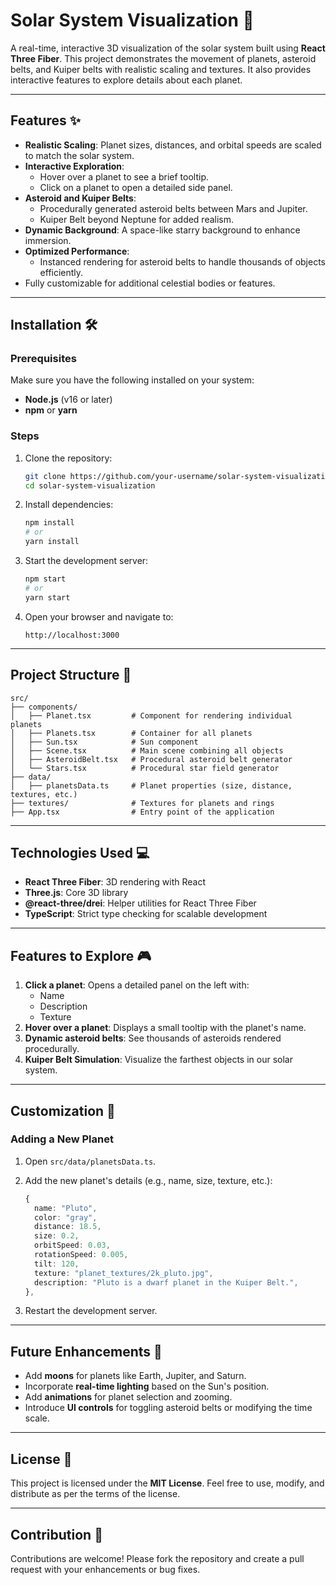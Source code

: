 
# Solar System Visualization 🌌

A real-time, interactive 3D visualization of the solar system built using **React Three Fiber**. This project demonstrates the movement of planets, asteroid belts, and Kuiper belts with realistic scaling and textures. It also provides interactive features to explore details about each planet.

---

## Features ✨

- **Realistic Scaling**: Planet sizes, distances, and orbital speeds are scaled to match the solar system.
- **Interactive Exploration**:
  - Hover over a planet to see a brief tooltip.
  - Click on a planet to open a detailed side panel.
- **Asteroid and Kuiper Belts**:
  - Procedurally generated asteroid belts between Mars and Jupiter.
  - Kuiper Belt beyond Neptune for added realism.
- **Dynamic Background**: A space-like starry background to enhance immersion.
- **Optimized Performance**:
  - Instanced rendering for asteroid belts to handle thousands of objects efficiently.
- Fully customizable for additional celestial bodies or features.

---

## Installation 🛠️

### Prerequisites

Make sure you have the following installed on your system:

- **Node.js** (v16 or later)
- **npm** or **yarn**

### Steps

1. Clone the repository:

   ```bash
   git clone https://github.com/your-username/solar-system-visualization.git
   cd solar-system-visualization
   ```

2. Install dependencies:

   ```bash
   npm install
   # or
   yarn install
   ```

3. Start the development server:

   ```bash
   npm start
   # or
   yarn start
   ```

4. Open your browser and navigate to:

   ```
   http://localhost:3000
   ```

---

## Project Structure 📂

```
src/
├── components/
│   ├── Planet.tsx         # Component for rendering individual planets
│   ├── Planets.tsx        # Container for all planets
│   ├── Sun.tsx            # Sun component
│   ├── Scene.tsx          # Main scene combining all objects
│   ├── AsteroidBelt.tsx   # Procedural asteroid belt generator
│   └── Stars.tsx          # Procedural star field generator
├── data/
│   ├── planetsData.ts     # Planet properties (size, distance, textures, etc.)
├── textures/              # Textures for planets and rings
├── App.tsx                # Entry point of the application
```

---

## Technologies Used 💻

- **React Three Fiber**: 3D rendering with React
- **Three.js**: Core 3D library
- **@react-three/drei**: Helper utilities for React Three Fiber
- **TypeScript**: Strict type checking for scalable development

---

## Features to Explore 🎮

1. **Click a planet**: Opens a detailed panel on the left with:
   - Name
   - Description
   - Texture
2. **Hover over a planet**: Displays a small tooltip with the planet's name.
3. **Dynamic asteroid belts**: See thousands of asteroids rendered procedurally.
4. **Kuiper Belt Simulation**: Visualize the farthest objects in our solar system.

---

## Customization 🔧

### Adding a New Planet

1. Open `src/data/planetsData.ts`.
2. Add the new planet's details (e.g., name, size, texture, etc.):

   ```ts
   {
     name: "Pluto",
     color: "gray",
     distance: 18.5,
     size: 0.2,
     orbitSpeed: 0.03,
     rotationSpeed: 0.005,
     tilt: 120,
     texture: "planet_textures/2k_pluto.jpg",
     description: "Pluto is a dwarf planet in the Kuiper Belt.",
   },
   ```

3. Restart the development server.

---

## Future Enhancements 🚀

- Add **moons** for planets like Earth, Jupiter, and Saturn.
- Incorporate **real-time lighting** based on the Sun's position.
- Add **animations** for planet selection and zooming.
- Introduce **UI controls** for toggling asteroid belts or modifying the time scale.

---

## License 📜

This project is licensed under the **MIT License**. Feel free to use, modify, and distribute as per the terms of the license.

---

## Contribution 🤝

Contributions are welcome! Please fork the repository and create a pull request with your enhancements or bug fixes.

